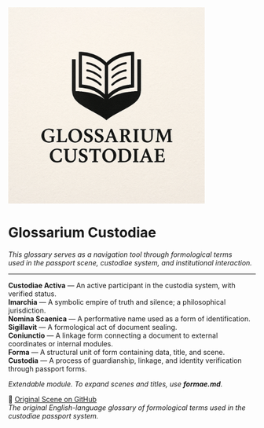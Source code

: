 
<img src="https://raw.githubusercontent.com/Imperium-Silentii/imarch-passports-ledger/main/passport-images/Logo_Glossarium_custodiae.png" width="400">

# Glossarium Custodiae

_This glossary serves as a navigation tool through formological terms  
used in the passport scene, custodiae system, and institutional interaction._

---

**Custodiae Activa** — An active participant in the custodia system, with verified status.  
**Imarchia** — A symbolic empire of truth and silence; a philosophical jurisdiction.  
**Nomina Scaenica** — A performative name used as a form of identification.  
**Sigillavit** — A formological act of document sealing.  
**Coniunctio** — A linkage form connecting a document to external coordinates or internal modules.  
**Forma** — A structural unit of form containing data, title, and scene.  
**Custodia** — A process of guardianship, linkage, and identity verification through passport forms.  

_Extendable module. To expand scenes and titles, use **formae.md**._

📂 [Original Scene on GitHub](https://github.com/Imperium-Silentii/imarch-passports-ledger/blob/main/custodiae-scenes/Glossarium_en.md)  
_The original English-language glossary of formological terms used in the custodiae passport system._
